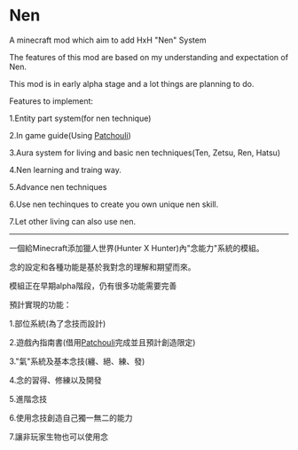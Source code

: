 # Nen
A minecraft mod which aim to add HxH "Nen" System

The features of this mod are based on my understanding and expectation of Nen.

This mod is in early alpha stage and a lot things are planning to do.

Features to implement:

1.Entity part system(for nen technique)

2.In game guide(Using [Patchouli](https://www.curseforge.com/minecraft/mc-mods/patchouli))

3.Aura system for living and basic nen techniques(Ten, Zetsu, Ren, Hatsu)

4.Nen learning and traing way.

5.Advance nen techniques

6.Use nen techinques to create you own unique nen skill.

7.Let other living can also use nen.

--------------------------------------------------------------------------------------------------

一個給Minecraft添加獵人世界(Hunter X Hunter)內"念能力"系統的模組。

念的設定和各種功能是基於我對念的理解和期望而來。

模組正在早期alpha階段，仍有很多功能需要完善

預計實現的功能：

1.部位系統(為了念技而設計)

2.遊戲內指南書(借用[Patchouli](https://www.curseforge.com/minecraft/mc-mods/patchouli)完成並且預計創造限定)

3."氣"系統及基本念技(纏、絕、練、發)

4.念的習得、修練以及開發

5.進階念技

6.使用念技創造自己獨一無二的能力

7.讓非玩家生物也可以使用念
